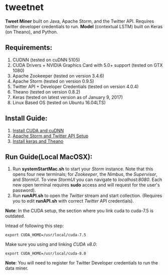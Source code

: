 # tweetnet
**Tweet Miner** built on Java, Apache Storm, and the Twitter API. Requires twitter developer credentials to run.
**Model** (contextual LSTM) built on Keras (on Theano), and Python.

## Requirements:
1. CUDNN (tested on cuDNN 5105)
2. CUDA Drivers + NVIDIA Graphics Card with 5.0+ support (tested on GTX 1080)
3. Apache Zookeeper (tested on version 3.4.6)
4. Apache Storm (tested on version 0.9.5)
5. Twitter API + Developer Credentials (tested on version 4.0.4)
6. Theano (tested on version 0.8.2)
7. Keras (tested on latest version as of January 9, 2017)
8. Linux Based OS (tested on Ubuntu 16.04LTS)

## Install Guide:
1. [Install CUDA and cuDNN](http://www.pyimagesearch.com/2016/07/04/how-to-install-cuda-toolkit-and-cudnn-for-deep-learning/)
2. [Apache Storm and Twitter API Setup](https://www.tutorialspoint.com/apache_storm/apache_storm_installation.htm)
3. [Install keras and Theano](http://www.pyimagesearch.com/2016/07/18/installing-keras-for-deep-learning/)

## Run Guide(Local MacOSX):
1. Run **systemStartMac.sh** to start your *Storm* instance. Note that this opens four new terminals; for *Zookeeper*, the *Nimbus*, the *Supervisor*, and *StormUI*. To view *StormUI* you can navigate to *localhost:8080*. Each new open terminal requires **sudo** access and will request for the user's password).
2. Run **runAPI.sh** to open the *Twitter* stream and start collection. (Requires you to edit **runAPI.sh** with correct *Twitter* API credentials).

**Note**: In the CUDA setup, the section where you link cuda to cuda-7.5 is outdated. 

Intead of following this step:

    export CUDA_HOME=/usr/local/cuda-7.5

Make sure you using and linking *CUDA v8.0*:

    export CUDA_HOME=/usr/local/cuda-8.0

**Note**: You will need to register for Twitter Developer credentials to run the data miner.
